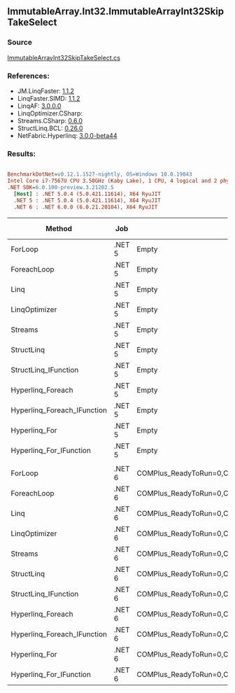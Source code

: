 ﻿## ImmutableArray.Int32.ImmutableArrayInt32SkipTakeSelect

### Source
[ImmutableArrayInt32SkipTakeSelect.cs](../LinqBenchmarks/ImmutableArray/Int32/ImmutableArrayInt32SkipTakeSelect.cs)

### References:
- JM.LinqFaster: [1.1.2](https://www.nuget.org/packages/JM.LinqFaster/1.1.2)
- LinqFaster.SIMD: [1.1.2](https://www.nuget.org/packages/LinqFaster.SIMD/1.0.3)
- LinqAF: [3.0.0.0](https://www.nuget.org/packages/LinqAF/3.0.0.0)
- LinqOptimizer.CSharp: [](https://www.nuget.org/packages/LinqOptimizer.CSharp/)
- Streams.CSharp: [0.6.0](https://www.nuget.org/packages/Streams.CSharp/0.6.0)
- StructLinq.BCL: [0.26.0](https://www.nuget.org/packages/StructLinq/0.26.0)
- NetFabric.Hyperlinq: [3.0.0-beta44](https://www.nuget.org/packages/NetFabric.Hyperlinq/3.0.0-beta44)

### Results:
``` ini

BenchmarkDotNet=v0.12.1.1527-nightly, OS=Windows 10.0.19043
Intel Core i7-7567U CPU 3.50GHz (Kaby Lake), 1 CPU, 4 logical and 2 physical cores
.NET SDK=6.0.100-preview.3.21202.5
  [Host] : .NET 5.0.4 (5.0.421.11614), X64 RyuJIT
  .NET 5 : .NET 5.0.4 (5.0.421.11614), X64 RyuJIT
  .NET 6 : .NET 6.0.0 (6.0.21.20104), X64 RyuJIT


```
|                      Method |    Job |                                                   EnvironmentVariables |  Runtime | Skip | Count |         Mean |      Error |     StdDev |  Ratio | RatioSD |   Gen 0 | Gen 1 | Gen 2 | Allocated |
|---------------------------- |------- |----------------------------------------------------------------------- |--------- |----- |------ |-------------:|-----------:|-----------:|-------:|--------:|--------:|------:|------:|----------:|
|                     ForLoop | .NET 5 |                                                                  Empty | .NET 5.0 | 1000 |   100 |     83.55 ns |   0.224 ns |   0.187 ns |   1.00 |    0.00 |       - |     - |     - |         - |
|                 ForeachLoop | .NET 5 |                                                                  Empty | .NET 5.0 | 1000 |   100 |  2,601.59 ns |  16.191 ns |  14.353 ns |  31.15 |    0.20 |  0.0153 |     - |     - |      32 B |
|                        Linq | .NET 5 |                                                                  Empty | .NET 5.0 | 1000 |   100 |  1,473.60 ns |   4.898 ns |   4.342 ns |  17.63 |    0.06 |  0.0839 |     - |     - |     176 B |
|               LinqOptimizer | .NET 5 |                                                                  Empty | .NET 5.0 | 1000 |   100 | 57,028.42 ns | 446.454 ns | 417.613 ns | 682.16 |    5.85 | 15.8691 |     - |     - |  33,259 B |
|                     Streams | .NET 5 |                                                                  Empty | .NET 5.0 | 1000 |   100 | 10,133.05 ns | 103.236 ns |  91.516 ns | 121.18 |    0.97 |  0.4425 |     - |     - |     936 B |
|                  StructLinq | .NET 5 |                                                                  Empty | .NET 5.0 | 1000 |   100 |    410.43 ns |   6.311 ns |   5.595 ns |   4.92 |    0.08 |  0.0458 |     - |     - |      96 B |
|        StructLinq_IFunction | .NET 5 |                                                                  Empty | .NET 5.0 | 1000 |   100 |    235.66 ns |   0.810 ns |   0.676 ns |   2.82 |    0.01 |       - |     - |     - |         - |
|           Hyperlinq_Foreach | .NET 5 |                                                                  Empty | .NET 5.0 | 1000 |   100 |    224.79 ns |   0.520 ns |   0.461 ns |   2.69 |    0.01 |       - |     - |     - |         - |
| Hyperlinq_Foreach_IFunction | .NET 5 |                                                                  Empty | .NET 5.0 | 1000 |   100 |    209.54 ns |   0.210 ns |   0.164 ns |   2.51 |    0.00 |       - |     - |     - |         - |
|               Hyperlinq_For | .NET 5 |                                                                  Empty | .NET 5.0 | 1000 |   100 |    234.05 ns |   0.494 ns |   0.462 ns |   2.80 |    0.01 |       - |     - |     - |         - |
|     Hyperlinq_For_IFunction | .NET 5 |                                                                  Empty | .NET 5.0 | 1000 |   100 |    176.65 ns |   0.269 ns |   0.239 ns |   2.11 |    0.01 |       - |     - |     - |         - |
|                             |        |                                                                        |          |      |       |              |            |            |        |         |         |       |       |           |
|                     ForLoop | .NET 6 | COMPlus_ReadyToRun=0,COMPlus_TC_QuickJitForLoops=1,COMPlus_TieredPGO=1 | .NET 6.0 | 1000 |   100 |     83.71 ns |   0.185 ns |   0.155 ns |   1.00 |    0.00 |       - |     - |     - |         - |
|                 ForeachLoop | .NET 6 | COMPlus_ReadyToRun=0,COMPlus_TC_QuickJitForLoops=1,COMPlus_TieredPGO=1 | .NET 6.0 | 1000 |   100 |  2,120.11 ns |   4.328 ns |   3.614 ns |  25.33 |    0.08 |  0.0153 |     - |     - |      32 B |
|                        Linq | .NET 6 | COMPlus_ReadyToRun=0,COMPlus_TC_QuickJitForLoops=1,COMPlus_TieredPGO=1 | .NET 6.0 | 1000 |   100 |  1,088.33 ns |   6.750 ns |   6.314 ns |  12.99 |    0.07 |  0.0839 |     - |     - |     176 B |
|               LinqOptimizer | .NET 6 | COMPlus_ReadyToRun=0,COMPlus_TC_QuickJitForLoops=1,COMPlus_TieredPGO=1 | .NET 6.0 | 1000 |   100 | 52,278.59 ns | 486.239 ns | 406.031 ns | 624.52 |    4.79 | 15.6250 |     - |     - |  32,819 B |
|                     Streams | .NET 6 | COMPlus_ReadyToRun=0,COMPlus_TC_QuickJitForLoops=1,COMPlus_TieredPGO=1 | .NET 6.0 | 1000 |   100 |  8,883.16 ns |  39.807 ns |  35.288 ns | 106.14 |    0.51 |  0.4425 |     - |     - |     936 B |
|                  StructLinq | .NET 6 | COMPlus_ReadyToRun=0,COMPlus_TC_QuickJitForLoops=1,COMPlus_TieredPGO=1 | .NET 6.0 | 1000 |   100 |    253.28 ns |   3.700 ns |   3.280 ns |   3.02 |    0.04 |  0.0458 |     - |     - |      96 B |
|        StructLinq_IFunction | .NET 6 | COMPlus_ReadyToRun=0,COMPlus_TC_QuickJitForLoops=1,COMPlus_TieredPGO=1 | .NET 6.0 | 1000 |   100 |    166.95 ns |   0.320 ns |   0.283 ns |   1.99 |    0.01 |       - |     - |     - |         - |
|           Hyperlinq_Foreach | .NET 6 | COMPlus_ReadyToRun=0,COMPlus_TC_QuickJitForLoops=1,COMPlus_TieredPGO=1 | .NET 6.0 | 1000 |   100 |    251.28 ns |   1.049 ns |   0.930 ns |   3.00 |    0.01 |       - |     - |     - |         - |
| Hyperlinq_Foreach_IFunction | .NET 6 | COMPlus_ReadyToRun=0,COMPlus_TC_QuickJitForLoops=1,COMPlus_TieredPGO=1 | .NET 6.0 | 1000 |   100 |    202.03 ns |   0.284 ns |   0.237 ns |   2.41 |    0.01 |       - |     - |     - |         - |
|               Hyperlinq_For | .NET 6 | COMPlus_ReadyToRun=0,COMPlus_TC_QuickJitForLoops=1,COMPlus_TieredPGO=1 | .NET 6.0 | 1000 |   100 |    214.34 ns |   0.882 ns |   0.781 ns |   2.56 |    0.01 |       - |     - |     - |         - |
|     Hyperlinq_For_IFunction | .NET 6 | COMPlus_ReadyToRun=0,COMPlus_TC_QuickJitForLoops=1,COMPlus_TieredPGO=1 | .NET 6.0 | 1000 |   100 |    178.70 ns |   0.606 ns |   0.473 ns |   2.13 |    0.01 |       - |     - |     - |         - |
